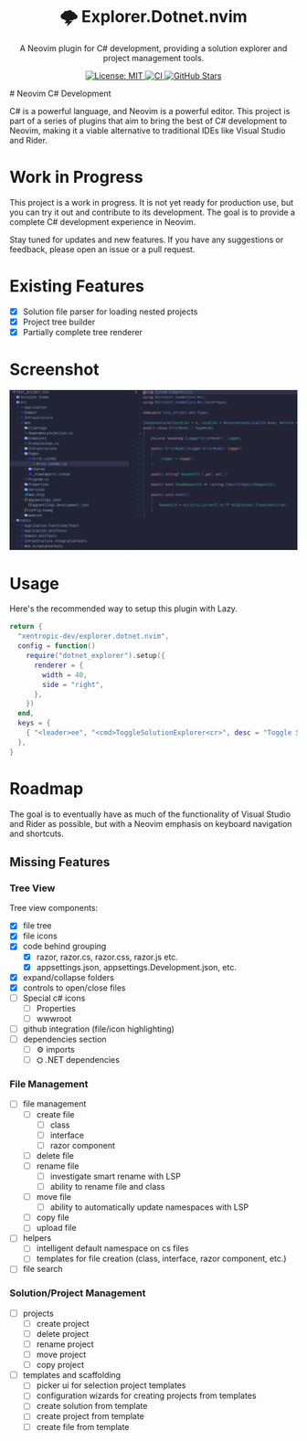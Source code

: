 <div align="center">
  <h1>🌩️ Explorer.Dotnet.nvim</h1>
  <p>
    A Neovim plugin for C# development, providing a solution explorer and project
    management tools.
  </p>

  <p>
    <a href="https://opensource.org/licenses/MIT">
      <img alt="License: MIT" src="https://img.shields.io/badge/License-MIT-e0af68.svg?style=for-the-badge&logo=opensourceinitiative&logoColor=white" />
    </a>
    <a href="https://github.com/YOUR_USERNAME/Explorer.Dotnet.nvim/actions">
      <img alt="CI" src="https://img.shields.io/github/actions/workflow/status/YOUR_USERNAME/Explorer.Dotnet.nvim/ci.yml?style=for-the-badge&label=CI&logo=github&color=9ece6a" />
    </a>
    <a href="https://github.com/YOUR_USERNAME/Explorer.Dotnet.nvim/stargazers">
      <img alt="GitHub Stars" src="https://img.shields.io/github/stars/YOUR_USERNAME/Explorer.Dotnet.nvim?style=for-the-badge&color=7aa2f7&logo=github" />
    </a>
  </p>
</div># Neovim C# Development

C# is a powerful language, and Neovim is a powerful editor. This project is
part of a series of plugins that aim to bring the best of C# development to
Neovim, making it a viable alternative to traditional IDEs like Visual Studio
and Rider.

# Work in Progress

This project is a work in progress. It is not yet ready for production use, but
you can try it out and contribute to its development. The goal is to provide a
complete C# development experience in Neovim.

Stay tuned for updates and new features. If you have any suggestions or
feedback, please open an issue or a pull request.

# Existing Features

- [x] Solution file parser for loading nested projects
- [x] Project tree builder
- [x] Partially complete tree renderer

# Screenshot

![Screenshot of the C# development tree view in Neovim](wip.png)

# Usage

Here's the recommended way to setup this plugin with Lazy.

```lua
return {
  "xentropic-dev/explorer.dotnet.nvim",
  config = function()
    require("dotnet_explorer").setup({
      renderer = {
        width = 40,
        side = "right",
      },
    })
  end,
  keys = {
    { "<leader>ee", "<cmd>ToggleSolutionExplorer<cr>", desc = "Toggle Solution Explorer" },
  },
}

```

# Roadmap

The goal is to eventually have as much of the functionality of Visual Studio
and Rider as possible, but with a Neovim emphasis on keyboard navigation and
shortcuts.

## Missing Features

### Tree View

Tree view components:

- [x] file tree
- [x] file icons
- [x] code behind grouping
  - [x] razor, razor.cs, razor.css, razor.js etc.
  - [x] appsettings.json, appsettings.Development.json, etc.
- [x] expand/collapse folders
- [x] controls to open/close files
- [ ] Special c# icons
  - [ ] Properties
  - [ ] wwwroot
- [ ] github integration (file/icon highlighting)
- [ ] dependencies section
  - [ ] ⚙ imports
  - [ ] ⛭ .NET dependencies

### File Management

- [ ] file management
  - [ ] create file
    - [ ] class
    - [ ] interface
    - [ ] razor component
  - [ ] delete file
  - [ ] rename file
    - [ ] investigate smart rename with LSP
    - [ ] ability to rename file and class
  - [ ] move file
    - [ ] ability to automatically update namespaces with LSP
  - [ ] copy file
  - [ ] upload file
- [ ] helpers
  - [ ] intelligent default namespace on cs files
  - [ ] templates for file creation (class, interface, razor component, etc.)
- [ ] file search

### Solution/Project Management

- [ ] projects
  - [ ] create project
  - [ ] delete project
  - [ ] rename project
  - [ ] move project
  - [ ] copy project
- [ ] templates and scaffolding
  - [ ] picker ui for selection project templates
  - [ ] configuration wizards for creating projects from templates
  - [ ] create solution from template
  - [ ] create project from template
  - [ ] create file from template
